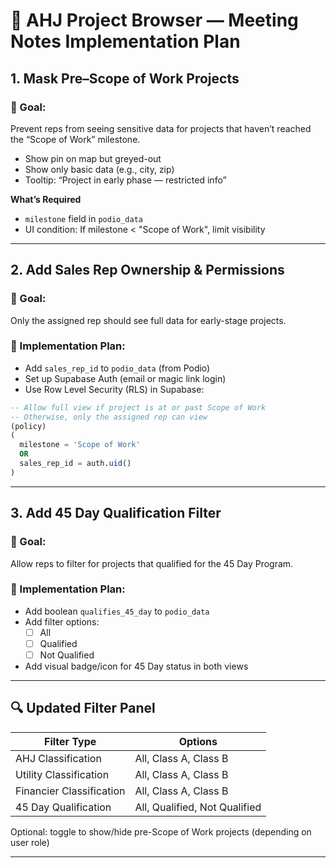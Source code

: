 
# 📝 AHJ Project Browser — Meeting Notes Implementation Plan

## 1. Mask Pre–Scope of Work Projects

### 🧠 Goal:
Prevent reps from seeing sensitive data for projects that haven’t reached the “Scope of Work” milestone.

- Show pin on map but greyed-out  
- Show only basic data (e.g., city, zip)  
- Tooltip: “Project in early phase — restricted info”  

**What’s Required**  
- `milestone` field in `podio_data`
- UI condition: If milestone < "Scope of Work", limit visibility

---

## 2. Add Sales Rep Ownership & Permissions

### 🧠 Goal:
Only the assigned rep should see full data for early-stage projects.

### 🔐 Implementation Plan:
- Add `sales_rep_id` to `podio_data` (from Podio)
- Set up Supabase Auth (email or magic link login)
- Use Row Level Security (RLS) in Supabase:

```sql
-- Allow full view if project is at or past Scope of Work
-- Otherwise, only the assigned rep can view
(policy)
(
  milestone = 'Scope of Work'
  OR
  sales_rep_id = auth.uid()
)
```

---

## 3. Add 45 Day Qualification Filter

### 🧠 Goal:
Allow reps to filter for projects that qualified for the 45 Day Program.

### 🔧 Implementation Plan:
- Add boolean `qualifies_45_day` to `podio_data`
- Add filter options:
  - [ ] All
  - [ ] Qualified
  - [ ] Not Qualified

- Add visual badge/icon for 45 Day status in both views

---

## 🔍 Updated Filter Panel

| Filter Type       | Options               |
|-------------------|------------------------|
| AHJ Classification| All, Class A, Class B  |
| Utility Classification | All, Class A, Class B |
| Financier Classification | All, Class A, Class B |
| 45 Day Qualification | All, Qualified, Not Qualified |

Optional: toggle to show/hide pre-Scope of Work projects (depending on user role)

---
